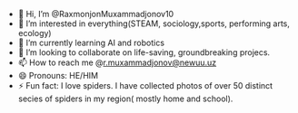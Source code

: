 - 👋 Hi, I’m @RaxmonjonMuxammadjonov10
- 👀 I’m interested in everything(STEAM, sociology,sports, performing arts, ecology)
- 🌱 I’m currently learning AI and robotics
- 💞️ I’m looking to collaborate on life-saving, groundbreaking projecs.
- 📫 How to reach me @r.muxammadjonov@newuu.uz
- 😄 Pronouns: HE/HIM
- ⚡ Fun fact: I love spiders. I have collected photos of over 50 distinct secies of spiders in my region( mostly home and school).

<!---
RaxmonjonMuxammadjonov10/RaxmonjonMuxammadjonov10 is a ✨ special ✨ repository because its `README.md` (this file) appears on your GitHub profile.
You can click the Preview link to take a look at your changes.
--->
